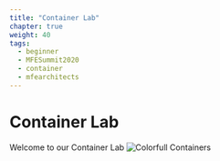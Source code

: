 ```yaml
---
title: "Container Lab"
chapter: true
weight: 40
tags:
  - beginner
  - MFESummit2020
  - container
  - mfearchitects
---
```


# Container Lab

Welcome to our Container Lab
![Colorfull Containers](/images/mfe/colorful-containers.jpg)
